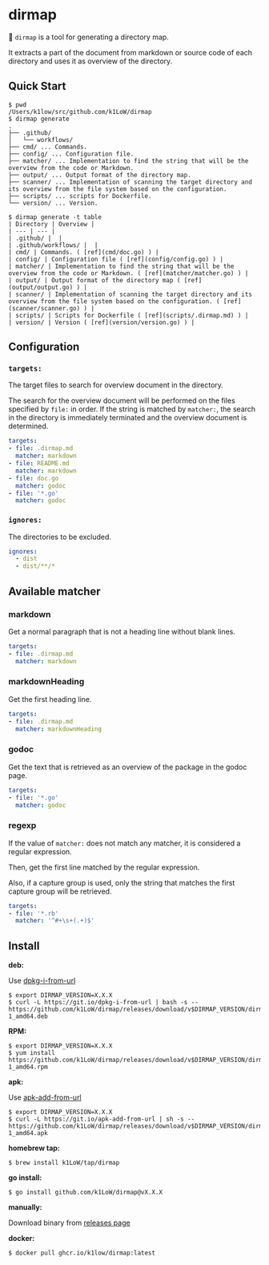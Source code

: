 # dirmap

:file_folder: `dirmap` is a tool for generating a directory map. 

It extracts a part of the document from markdown or source code of each directory and uses it as overview of the directory.

## Quick Start

``` console
$ pwd
/Users/k1low/src/github.com/k1LoW/dirmap
$ dirmap generate
.
├── .github/
│   └── workflows/
├── cmd/ ... Commands.
├── config/ ... Configuration file.
├── matcher/ ... Implementation to find the string that will be the overview from the code or Markdown.
├── output/ ... Output format of the directory map.
├── scanner/ ... Implementation of scanning the target directory and its overview from the file system based on the configuration.
├── scripts/ ... scripts for Dockerfile.
└── version/ ... Version.

$ dirmap generate -t table
| Directory | Overview |
| --- | --- |
| .github/ |  |
| .github/workflows/ |  |
| cmd/ | Commands. ( [ref](cmd/doc.go) ) |
| config/ | Configuration file ( [ref](config/config.go) ) |
| matcher/ | Implementation to find the string that will be the overview from the code or Markdown. ( [ref](matcher/matcher.go) ) |
| output/ | Output format of the directory map ( [ref](output/output.go) ) |
| scanner/ | Implementation of scanning the target directory and its overview from the file system based on the configuration. ( [ref](scanner/scanner.go) ) |
| scripts/ | Scripts for Dockerfile ( [ref](scripts/.dirmap.md) ) |
| version/ | Version ( [ref](version/version.go) ) |
```

## Configuration

### `targets:`

The target files to search for overview document in the directory.

The search for the overview document will be performed on the files specified by `file:` in order.
If the string is matched by `matcher:`, the search in the directory is immediately terminated and the overview document is determined.

``` yaml
targets:
- file: .dirmap.md
  matcher: markdown
- file: README.md
  matcher: markdown
- file: doc.go
  matcher: godoc
- file: '*.go'
  matcher: godoc
```

### `ignores:`

The directories to be excluded.

``` yaml
ignores:
  - dist
  - dist/**/*
```

## Available matcher

### markdown

Get a normal paragraph that is not a heading line without blank lines.

``` yaml
targets:
- file: .dirmap.md
  matcher: markdown
```

### markdownHeading

Get the first heading line.

``` yaml
targets:
- file: .dirmap.md
  matcher: markdownHeading
```

### godoc

Get the text that is retrieved as an overview of the package in the godoc page.

``` yaml
targets:
- file: '*.go'
  matcher: godoc
```

### regexp

If the value of `matcher:` does not match any matcher, it is considered a regular expression.

Then, get the first line matched by the regular expression.

Also, if a capture group is used, only the string that matches the first capture group will be retrieved.

``` yaml
targets:
- file: '*.rb'
  matcher: '^#+\s+(.+)$'
```

## Install

**deb:**

Use [dpkg-i-from-url](https://github.com/k1LoW/dpkg-i-from-url)

``` console
$ export DIRMAP_VERSION=X.X.X
$ curl -L https://git.io/dpkg-i-from-url | bash -s -- https://github.com/k1LoW/dirmap/releases/download/v$DIRMAP_VERSION/dirmap_$DIRMAP_VERSION-1_amd64.deb
```

**RPM:**

``` console
$ export DIRMAP_VERSION=X.X.X
$ yum install https://github.com/k1LoW/dirmap/releases/download/v$DIRMAP_VERSION/dirmap_$DIRMAP_VERSION-1_amd64.rpm
```

**apk:**

Use [apk-add-from-url](https://github.com/k1LoW/apk-add-from-url)

``` console
$ export DIRMAP_VERSION=X.X.X
$ curl -L https://git.io/apk-add-from-url | sh -s -- https://github.com/k1LoW/dirmap/releases/download/v$DIRMAP_VERSION/dirmap_$DIRMAP_VERSION-1_amd64.apk
```

**homebrew tap:**

```console
$ brew install k1LoW/tap/dirmap
```

**go install:**

```console
$ go install github.com/k1LoW/dirmap@vX.X.X
```

**manually:**

Download binary from [releases page](https://github.com/k1LoW/dirmap/releases)

**docker:**

```console
$ docker pull ghcr.io/k1low/dirmap:latest
```

